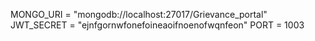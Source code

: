 MONGO_URI = "mongodb://localhost:27017/Grievance_portal"
JWT_SECRET = "ejnfgornwfonefoineaoifnoenofwqnfeon"
PORT = 1003
